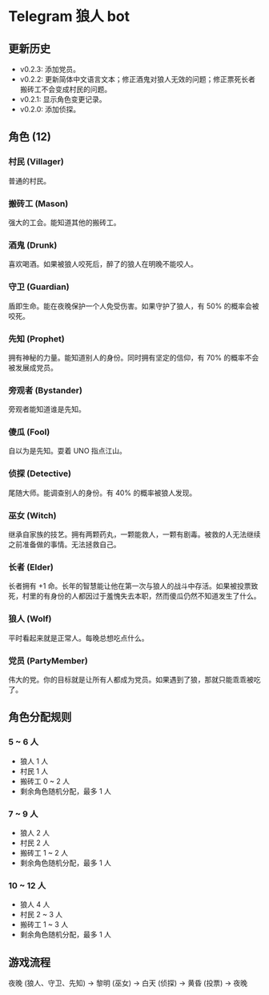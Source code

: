 # Telegram 狼人 bot

## 更新历史

* v0.2.3: 添加党员。
* v0.2.2: 更新简体中文语言文本；修正酒鬼对狼人无效的问题；修正票死长者搬砖工不会变成村民的问题。
* v0.2.1: 显示角色变更记录。
* v0.2.0: 添加侦探。

## 角色 (12)

### 村民 (Villager)

普通的村民。

### 搬砖工 (Mason)

强大的工会。能知道其他的搬砖工。

### 酒鬼 (Drunk)

喜欢喝酒。如果被狼人咬死后，醉了的狼人在明晚不能咬人。

### 守卫 (Guardian)

盾即生命。能在夜晚保护一个人免受伤害。如果守护了狼人，有 50% 的概率会被咬死。

### 先知 (Prophet)

拥有神秘的力量。能知道别人的身份。同时拥有坚定的信仰，有 70% 的概率不会被发展成党员。

### 旁观者 (Bystander)

旁观者能知道谁是先知。

### 傻瓜 (Fool)

自以为是先知。耍着 UNO 指点江山。

### 侦探 (Detective)

尾随大师。能调查别人的身份。有 40% 的概率被狼人发现。

### 巫女 (Witch)

继承自家族的技艺。拥有两颗药丸，一颗能救人，一颗有剧毒。被救的人无法继续之前准备做的事情。无法拯救自己。

### 长者 (Elder)

长者拥有 +1 命。长年的智慧能让他在第一次与狼人的战斗中存活。如果被投票致死，村里的有身份的人都因过于羞愧失去本职，然而傻瓜仍然不知道发生了什么。

### 狼人 (Wolf)

平时看起来就是正常人。每晚总想吃点什么。

### 党员 (PartyMember)

伟大的党。你的目标就是让所有人都成为党员。如果遇到了狼，那就只能乖乖被吃了。

## 角色分配规则

### 5 ~ 6 人

* 狼人 1 人
* 村民 1 人
* 搬砖工 0 ~ 2 人
* 剩余角色随机分配，最多 1 人

### 7 ~ 9 人

* 狼人 2 人
* 村民 2 人
* 搬砖工 1 ~ 2 人
* 剩余角色随机分配，最多 1 人

### 10 ~ 12 人

* 狼人 4 人
* 村民 2 ~ 3 人
* 搬砖工 1 ~ 3 人
* 剩余角色随机分配，最多 1 人

## 游戏流程

夜晚 (狼人、守卫、先知) -> 黎明 (巫女) -> 白天 (侦探) -> 黄昏 (投票) -> 夜晚
